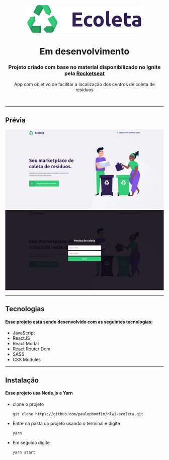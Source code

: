 
<div align="center"><img src="./public/doc/logo.svg"></div>

<div>
  <h1 align="center">Em desenvolvimento</h1>

  <h3 align="center">Projeto criado com base no material disponibilizado no Ignite pela <a href="https://www.rocketseat.com.br">Rocketseat</a></h3>
  <p align="center">App com objetivo de facilitar a localização dos centros de coleta de resíduos</p>
  <br/>
</div>

---

## Prévia

![HomePage](public/doc/homePage.jpeg)
![HomePageModal](public/doc/homePage-modal.jpeg)

---
## Tecnologias
#### Esse projeto está sendo desenvolvido com as seguintes tecnologias:

- JavaScript
- ReactJS
- React Modal
- React Router Dom
- SASS
- CSS Modules
---
## Instalação

#### Esse projeto usa Node.js e Yarn
- clone o projeto
  ```
  git clone https://github.com/paulopbomfim/nlw1-ecoleta.git
  ```
- Entre na pasta do projeto usando o terminal e digite
  ```
  yarn
  ```
- Em seguida digite
  ```
  yarn start
  ```
